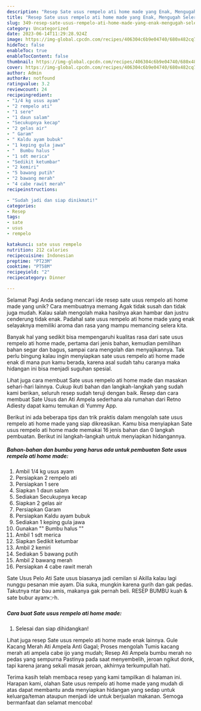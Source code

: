 ```yaml
---
description: "Resep Sate usus rempelo ati home made yang Enak, Mengugah Selera"
title: "Resep Sate usus rempelo ati home made yang Enak, Mengugah Selera"
slug: 349-resep-sate-usus-rempelo-ati-home-made-yang-enak-mengugah-selera
category: Uncategorized
date: 2023-06-14T11:29:28.924Z
image: https://img-global.cpcdn.com/recipes/406304c6b9e04740/680x482cq70/sate-usus-rempelo-ati-home-made-foto-resep-utama.jpg
hideToc: false
enableToc: true
enableTocContent: false
thumbnail: https://img-global.cpcdn.com/recipes/406304c6b9e04740/680x482cq70/sate-usus-rempelo-ati-home-made-foto-resep-utama.jpg
cover: https://img-global.cpcdn.com/recipes/406304c6b9e04740/680x482cq70/sate-usus-rempelo-ati-home-made-foto-resep-utama.jpg
author: Admin
authorAv: notfound
ratingvalue: 3.2
reviewcount: 24
recipeingredient:
- "1/4 kg usus ayam"
- "2 rempelo ati"
- "1 sere"
- "1 daun salam"
- "Secukupnya kecap"
- "2 gelas air"
- " Garam"
- " Kaldu ayam bubuk"
- "1 keping gula jawa"
- "  Bumbu halus "
- "1 sdt merica"
- "Sedikit ketumbar"
- "2 kemiri"
- "5 bawang putih"
- "2 bawang merah"
- "4 cabe rawit merah"
recipeinstructions:

- "Sudah jadi dan siap dinikmati!"
categories:
- Resep
tags:
- sate
- usus
- rempelo

katakunci: sate usus rempelo 
nutrition: 212 calories
recipecuisine: Indonesian
preptime: "PT23M"
cooktime: "PT58M"
recipeyield: "2"
recipecategory: Dinner

---
```



Selamat Pagi Anda sedang mencari ide resep sate usus rempelo ati home made yang unik? Cara membuatnya memang Agak tidak susah dan tidak juga mudah. Kalau salah mengolah maka hasilnya akan hambar dan justru cenderung tidak enak. Padahal sate usus rempelo ati home made yang enak selayaknya memiliki aroma dan rasa yang mampu memancing selera kita.


Banyak hal yang sedikit bisa mempengaruhi kualitas rasa dari sate usus rempelo ati home made, pertama dari jenis bahan, kemudian pemilihan bahan segar dan bagus, sampai cara mengolah dan menyajikannya. Tak perlu bingung kalau ingin menyiapkan sate usus rempelo ati home made enak di mana pun kamu berada, karena asal sudah tahu caranya maka hidangan ini bisa menjadi suguhan spesial.

Lihat juga cara membuat Sate usus rempelo ati home made dan masakan sehari-hari lainnya. Cukup ikuti bahan dan langkah-langkah yang sudah kami berikan, seluruh resep sudah teruji dengan baik. Resep dan cara membuat Sate Usus dan Ati Ampela sederhana ala rumahan dari Retno Adiesty dapat kamu temukan di Yummy App.


Berikut ini ada beberapa tips dan trik praktis dalam mengolah sate usus rempelo ati home made yang siap dikreasikan. Kamu bisa menyiapkan Sate usus rempelo ati home made memakai 16 jenis bahan dan 0 langkah pembuatan. Berikut ini langkah-langkah untuk menyiapkan hidangannya.

<!--inarticleads1-->

##### Bahan-bahan dan bumbu yang harus ada untuk pembuatan Sate usus rempelo ati home made:

1. Ambil 1/4 kg usus ayam
1. Persiapkan 2 rempelo ati
1. Persiapkan 1 sere
1. Siapkan 1 daun salam
1. Sediakan Secukupnya kecap
1. Siapkan 2 gelas air
1. Persiapkan  Garam
1. Persiapkan  Kaldu ayam bubuk
1. Sediakan 1 keping gula jawa
1. Gunakan  &#34;&#34; Bumbu halus &#34;&#34;
1. Ambil 1 sdt merica
1. Siapkan Sedikit ketumbar
1. Ambil 2 kemiri
1. Sediakan 5 bawang putih
1. Ambil 2 bawang merah
1. Persiapkan 4 cabe rawit merah


Sate Usus Pelo Ati Sate usus biasanya jadi cemilan si Akilla kalau lagi nunggu pesanan mie ayam. Dia suka, mungkin karena gurih dan gak pedas. Takutnya ntar bau amis, makanya gak pernah beli. RESEP BUMBU kuah &amp; sate bubur ayam👉h. 

<!--inarticleads2-->

##### Cara buat Sate usus rempelo ati home made:


1. Selesai dan siap dihidangkan!

Lihat juga resep Sate usus rempelo ati home made enak lainnya. Gule Kacang Merah Ati Ampela Anti Gagal; Proses mengolah Tumis kacang merah ati ampela cabe ijo yang mudah; Resep Ati Ampela bumbu merah no pedas yang sempurna Pastinya pada saat menyembelih, jeroan ngikut donk, tapi karena jarang sekali masak jeroan, akhirnya terkumpullah hati. 

Terima kasih telah membaca resep yang kami tampilkan di halaman ini. Harapan kami, olahan Sate usus rempelo ati home made yang mudah di atas dapat membantu anda menyiapkan hidangan yang sedap untuk keluarga/teman ataupun menjadi ide untuk berjualan makanan. Semoga bermanfaat dan selamat mencoba!
